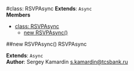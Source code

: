 <a name="RSVPAsync"></a>
#class: RSVPAsync
**Extends**: `Async`  
**Members**

* [class: RSVPAsync](#RSVPAsync)
  * [new RSVPAsync()](#new_RSVPAsync)

<a name="new_RSVPAsync"></a>
##new RSVPAsync()
RSVPAsync

**Extends**: `Async`  
**Author**: Sergey Kamardin <s.kamardin@tcsbank.ru>  
